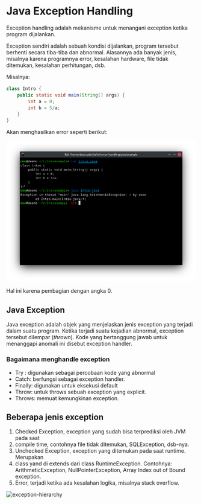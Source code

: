 # Java Exception Handling

Exception handling adalah mekanisme untuk menangani exception ketika program
dijalankan.

Exception sendiri adalah sebuah kondisi dijalankan, program tersebut berhenti
secara tiba-tiba dan abnormal. Alasannya ada banyak jenis, misalnya karena
programnya error, kesalahan hardware, file tidak ditemukan, kesalahan
perhitungan, dsb.

Misalnya:

```java
class Intro {
    public static void main(String[] args) {
        int a = 0;
        int b = 5/a;
    }
}
```

Akan menghasilkan error seperti berikut:

![intro](img/Screenshot_20210916_152930.png)

Hal ini karena pembagian dengan angka 0.

## Java Exception

Java exception adalah objek yang menjelaskan jenis exception yang terjadi dalam
suatu program. Ketika terjadi suatu kejadian abnormal, exception tersebut
dilempar (_thrown_). Kode yang bertanggung jawab untuk menanggapi anomali ini
disebut exception handler.

### Bagaimana menghandle exception

- Try : digunakan sebagai percobaan kode yang abnormal
- Catch: berfungsi sebagai exception handler.
- Finally: digunakan untuk eksekusi default
- Throw: untuk throws sebuah exception yang explicit.
- Throws: memuat kemungkinan exception.

## Beberapa jenis exception

1. Checked Exception, exception yang sudah bisa terprediksi oleh JVM pada saat
2. compile time, contohnya file tidak ditemukan, SQLException, dsb-nya.
3. Unchecked Exception, exception yang ditemukan pada saat runtime. Merupakan
4. class yand di extends dari class RuntimeException. Contohnya:
   ArithmeticException, NullPointerException, Array Index out of Bound
   exception.
5. Error, terjadi ketika ada kesalahan logika, misalnya stack overflow.

![exception-hierarchy](https://static.studytonight.com/java/images/exception-class-hierarchy-java.jpg)
